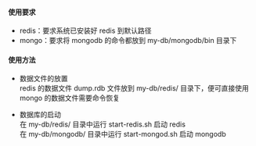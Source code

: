 #### 使用要求
* redis：要求系统已安装好 redis 到默认路径
* mongo：要求将 mongodb 的命令都放到 my-db/mongodb/bin 目录下

#### 使用方法
* 数据文件的放置  
redis 的数据文件 dump.rdb 文件放到 my-db/redis/ 目录下，便可直接使用  
mongo 的数据文件需要命令恢复

* 数据库的启动  
在 my-db/redis/ 目录中运行 start-redis.sh 启动 redis  
在 my-db/mongodb/ 目录中运行 start-mongod.sh 启动 mongodb

